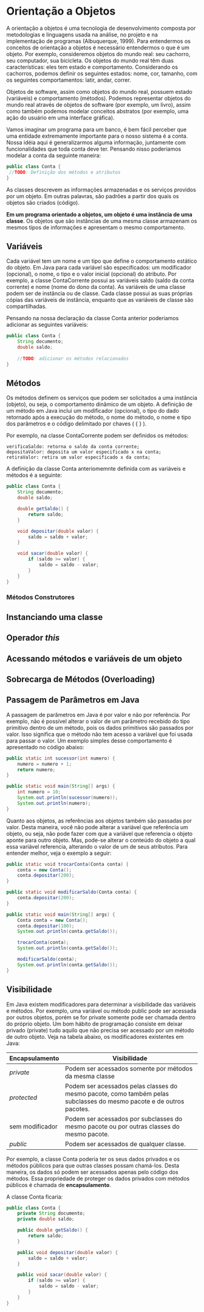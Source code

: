 # Orientação a Objetos

A orientação a objetos é uma tecnologia de desenvolvimento composta por metodologias e linguagens usada na análise, no projeto e na implementação de programas (Albuquerque, 1999). Para entendermos os conceitos de orientação a objetos é necessário entendermos o que é um objeto. Por exemplo, consideremos objetos do mundo real: seu cachorro, seu computador, sua bicicleta. Os objetos do mundo real têm duas características: eles tem estado e comportamento. Considerando os cachorros, podemos definir os seguintes estados: nome, cor, tamanho, com os seguintes comportamentos: latir, andar, correr.

Objetos de software, assim como objetos do mundo real, possuem estado (variáveis) e comportamento (métodos). Podemos representar objetos do mundo real através de objetos de software (por exemplo, um livro), assim como também podemos modelar conceitos abstratos (por exemplo, uma ação do usuário em uma interface gráfica).

Vamos imaginar um programa para um banco, é bem fácil perceber que uma entidade extremamente importante para o nosso sistema é a conta. Nossa idéia aqui é generalizarmos alguma informação, juntamente com funcionalidades que toda conta deve ter. Pensando nisso poderiamos modelar a conta da seguinte maneira:

````java
public class Conta {
 //TODO: Definição dos métodos e atributos
} 
````

As classes descrevem as informações armazenadas e os serviços providos por um objeto. Em outras palavras, são padrões a partir dos quais os objetos são criados (código).

**Em um programa orientado a objetos, um objeto é uma instância de uma classe**. Os objetos que são instâncias de uma mesma classe armazenam os mesmos tipos de informações e apresentam o mesmo comportamento.

## Variáveis

Cada variável tem um nome e um tipo que define o comportamento estático do objeto. Em Java para cada variável são especificados: um modificador (opcional), o nome, o tipo e o valor inicial (opcional) do atributo. Por exemplo, a classe ContaCorrente possui as variáveis saldo (saldo da conta corrente) e nome (nome do dono da conta). As variáveis de uma classe podem ser de instância ou de classe. Cada classe possui as suas próprias cópias das variáveis de instância, enquanto que as variáveis de classe são compartilhadas.

Pensando na nossa declaração da classe Conta anterior poderiamos adicionar as seguintes variáveis:

````java
public class Conta {
    String documento;
    double saldo;
    
    //TODO: adicionar os métodos relacionados 
} 
````

## Métodos

Os métodos definem os serviços que podem ser solicitados a uma instância (objeto), ou seja, o comportamento dinâmico de um objeto. A definição de um método em Java inclui um modificador (opcional), o tipo do dado retornado após a execução do método, o nome do método, o nome e tipo dos parâmetros e o código delimitado por chaves ( { } ).

Por exemplo, na classe ContaCorrente podem ser definidos os métodos:

````
verificaSaldo: retorna o saldo da conta corrente;
depositaValor: deposita um valor especificado x na conta;
retiraValor: retira um valor especificado x da conta;
````

A definição da classe Conta anteriomemnte definida com as variáveis e métodos é a seguinte:

````java
public class Conta {
    String documento;
    double saldo;

    double getSaldo() {
        return saldo;
    }

    void depositar(double valor) {
        saldo = saldo + valor;
    }

    void sacar(double valor) {
        if (saldo >= valor) {
            saldo = saldo - valor;
        }
    }
}
````


### Métodos Construtores

## Instanciando uma classe

## Operador _this_

## Acessando métodos e variáveis de um objeto

## Sobrecarga de Métodos (Overloading)

## Passagem de Parâmetros em Java

A passagem de parâmetros em Java é por valor e não por referência. Por exemplo, não é possível alterar o valor de um parâmetro recebido do tipo primitivo dentro de um método, pois os dados primitivos são passados por valor. Isso significa que o método não tem acesso a variável que foi usada para passar o valor. Um exemplo simples desse comportamento é apresentado no código abaixo:

````java
public static int sucessor(int numero) {
    numero = numero + 1;
    return numero;
}

public static void main(String[] args) {
    int numero = 10;
    System.out.println(sucessor(numero));
    System.out.println(numero);
}
````

Quanto aos objetos, as referências aos objetos também são passadas por valor. Desta maneira, você não pode alterar a variável que referência um objeto, ou seja, não pode fazer com que a variável que referencia o objeto aponte para outro objeto. Mas, pode-se alterar o conteúdo do objeto a qual essa variável referencia, alterando o valor de um de seus atributos. Para entender melhor, veja o exemplo a seguir:

````java
public static void trocarConta(Conta conta) {
    conta = new Conta();
    conta.depositar(200);
}

public static void modificarSaldo(Conta conta) {
    conta.depositar(200);
}

public static void main(String[] args) {
    Conta conta = new Conta();
    conta.depositar(100);
    System.out.println(conta.getSaldo());

    trocarConta(conta);
    System.out.println(conta.getSaldo());

    modificarSaldo(conta);
    System.out.println(conta.getSaldo());
}
````

## Visibilidade

Em Java existem modificadores para determinar a visibilidade das variáveis e métodos. Por exemplo, uma variável ou método public pode ser acessada por outros objetos, porém se for private somente pode ser chamada dentro do próprio objeto. Um bom hábito de programação consiste em deixar privado (private) tudo aquilo que não precisa ser acessado por um método de outro objeto. Veja na tabela abaixo, os modificadores existentes em Java:

|     Encapsulamento        |                                                   Visibilidade                                                          |
| ------------------------  | ----------------------------------------------------------------------------------------------------------------------- |
| _private_                 | Podem ser acessados somente por métodos da mesma classe                                                                 |
| _protected_               | Podem ser acessados pelas classes do mesmo pacote, como também pelas subclasses do mesmo pacote e de outros pacotes.    |
| sem modificador           | Podem ser acessados por subclasses do mesmo pacote ou por outras classes do mesmo pacote.                               |
| _public_                  | Podem ser acessados de qualquer classe.                                                                                 |

Por exemplo, a classe Conta poderia ter os seus dados privados e os métodos públicos para que outras classes possam chamá-los. Desta maneira, os dados só podem ser acessados apenas pelo código dos métodos. Essa propriedade de proteger os dados privados com métodos públicos é chamada de **encapsulamento**.

A classe Conta ficaria:

````java
public class Conta {
    private String documento;
    private double saldo;

    public double getSaldo() {
        return saldo;
    }

    public void depositar(double valor) {
        saldo = saldo + valor;
    }

    public void sacar(double valor) {
        if (saldo >= valor) {
            saldo = saldo - valor;
        }
    }
}
````
